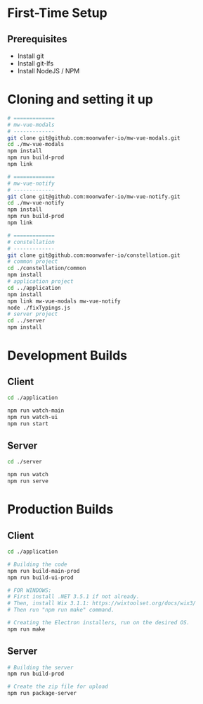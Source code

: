 
# First-Time Setup

## Prerequisites

* Install git
* Install git-lfs
* Install NodeJS / NPM

# Cloning and setting it up

```bash
# =============
# mw-vue-modals
# -------------
git clone git@github.com:moonwafer-io/mw-vue-modals.git
cd ./mw-vue-modals
npm install
npm run build-prod
npm link

# =============
# mw-vue-notify
# -------------
git clone git@github.com:moonwafer-io/mw-vue-notify.git
cd ./mw-vue-notify
npm install
npm run build-prod
npm link

# =============
# constellation
# -------------
git clone git@github.com:moonwafer-io/constellation.git
# common project
cd ./constellation/common
npm install
# application project
cd ../application
npm install
npm link mw-vue-modals mw-vue-notify
node ./fixTypings.js
# server project
cd ../server
npm install
```

# Development Builds

## Client

```bash
cd ./application

npm run watch-main
npm run watch-ui
npm run start
```

## Server

```bash
cd ./server

npm run watch
npm run serve
```

# Production Builds

## Client

```bash
cd ./application

# Building the code
npm run build-main-prod
npm run build-ui-prod

# FOR WINDOWS:
# First install .NET 3.5.1 if not already.
# Then, install Wix 3.1.1: https://wixtoolset.org/docs/wix3/
# Then run "npm run make" command.

# Creating the Electron installers, run on the desired OS.
npm run make
```

## Server

```bash
# Building the server
npm run build-prod

# Create the zip file for upload
npm run package-server
```
